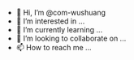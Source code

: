 - 👋 Hi, I’m @com-wushuang
- 👀 I’m interested in ...
- 🌱 I’m currently learning ...
- 💞️ I’m looking to collaborate on ...
- 📫 How to reach me ...

<!---
com-wushuang/com-wushuang is a ✨ special ✨ repository because its `README.md` (this file) appears on your GitHub profile.
You can click the Preview link to take a look at your changes.
--->
